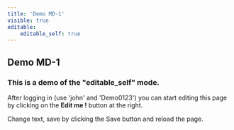 ```yaml
---
title: 'Demo MD-1'
visible: true
editable:
    editable_self: true
---
```


## Demo MD-1

### This is a demo of the "editable_self" mode.

After logging in (use 'john' and 'Demo0123') you can start editing this page by clicking on the <b>Edit me !</b> button at the right.

Change text, save by clicking the Save button and reload the page.
